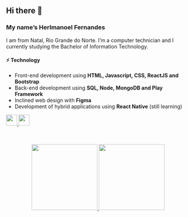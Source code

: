 ## Hi there 👋

### My name’s Herlmanoel Fernandes

I am from Natal, Rio Grande do Norte. I’m a computer technician and I currently studying the Bachelor of Information Technology.

#### ⚡ Technology  
- Front-end development using **HTML, Javascript, CSS, ReactJS and Bootstrap**
- Back-end development using **SQL, Node, MongoDB and Play Framework**
- Inclined web design with **Figma**
- Development of hybrid applications using **React Native** (still learning)


<p>
    <a href="https://instagram.com/herlmanoel"> 
        <img height = "30" src = "https://github.com/stephenajulu/WaylonWalker/blob/main/icon/instagram.jpg?raw=true"> 
    </a> 
    <a href="https://www.linkedin.com/in/herlmanoel-fernandes-barbosa-3561771a7/"> 
        <img height = "30" src = "https://github.com/stephenajulu/WaylonWalker/blob/main/icon/linkedin.png?raw=true "> 
    </a>
</p>

<div align="center">
    <br /> 
    <br />
    <a href="https://github.com/herlmanoel"/>
    <img height="180em" src="https://github-readme-stats.vercel.app/api?username=herlmanoel&show_icons=true&theme=dark&include_all_commits=true&count_private=true"/>
    <img height="180em" src="https://github-readme-stats.vercel.app/api/top-langs/?username=herlmanoel&layout=compact&langs_count=7&theme=dark"/>
</div>

